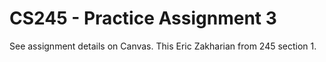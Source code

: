 # CS245 - Practice Assignment 3

See assignment details on Canvas. This Eric Zakharian from 245 section 1. 
